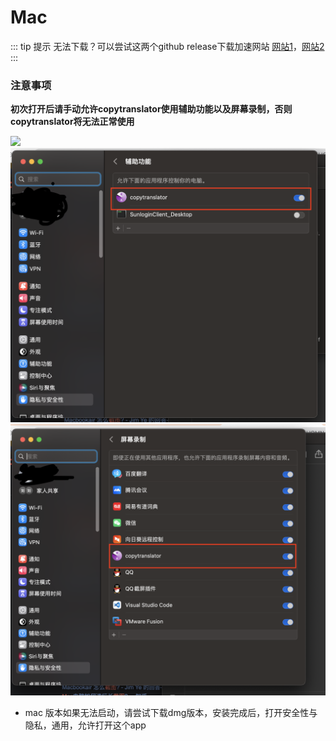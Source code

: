 # Mac
::: tip 提示
无法下载？可以尝试这两个github release下载加速网站 [网站1](https://doget.nocsdn.com/#/)，[网站2](https://d.serctl.com/)
::: 
### 注意事项

**初次打开后请手动允许copytranslator使用辅助功能以及屏幕录制，否则copytranslator将无法正常使用**

![](https://s2.ax1x.com/2019/03/10/ApT0YT.png)
![](/images/access.png)
![](/images/record.png)

- mac 版本如果无法启动，请尝试下载dmg版本，安装完成后，打开安全性与隐私，通用，允许打开这个app

<FromMD source="/wiki/mac.md"/>